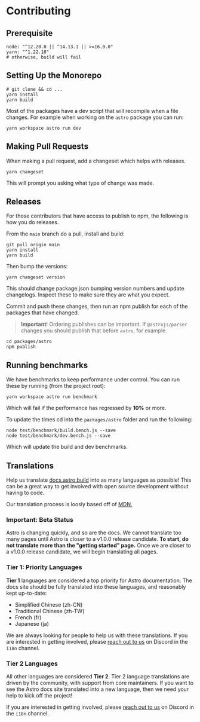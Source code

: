 # Contributing

## Prerequisite

```shell
node: "^12.20.0 || ^14.13.1 || >=16.0.0"
yarn: "^1.22.10"
# otherwise, build will fail
```

## Setting Up the Monorepo

```shell
# git clone && cd ...
yarn install
yarn build
```

Most of the packages have a dev script that will recompile when a file changes. For example when working on the `astro` package you can run:

```shell
yarn workspace astro run dev
```

## Making Pull Requests

When making a pull request, add a changeset which helps with releases.

```shell
yarn changeset
```

This will prompt you asking what type of change was made.

## Releases

For those contributors that have access to publish to npm, the following is how you do releases.

From the `main` branch do a pull, install and build:

```shell
git pull origin main
yarn install
yarn build
```

Then bump the versions:

```shell
yarn changeset version
```

This should change package.json bumping version numbers and update changelogs. Inspect these to make sure they are what you expect.

Commit and push these changes, then run an npm publish for each of the packages that have changed.

> **Important**! Ordering publishes can be important. If `@astrojs/parser` changes you should publish that before `astro`, for example.

```shell
cd packages/astro
npm publish
```

## Running benchmarks

We have benchmarks to keep performance under control. You can run these by running (from the project root):

```shell
yarn workspace astro run benchmark
```

Which will fail if the performance has regressed by **10%** or more.

To update the times cd into the `packages/astro` folder and run the following:

```shell
node test/benchmark/build.bench.js --save
node test/benchmark/dev.bench.js --save
```

Which will update the build and dev benchmarks.

## Translations

Help us translate [docs.astro.build](https://docs.astro.build/) into as many languages as possible! This can be a great way to get involved with open source development without having to code.

Our translation process is loosly based off of [MDN.](https://hacks.mozilla.org/2020/12/an-update-on-mdn-web-docs-localization-strategy/)

### Important: Beta Status

Astro is changing quickly, and so are the docs. We cannot translate too many pages until Astro is closer to a v1.0.0 release candidate. **To start, do not translate more than the "getting started" page.** Once we are closer to a v1.0.0 release candidate, we will begin translating all pages.

### Tier 1: Priority Languages

**Tier 1** languages are considered a top priority for Astro documentation. The docs site should be fully translated into these languages, and reasonably kept up-to-date:

- Simplified Chinese (zh-CN)
- Traditional Chinese (zh-TW)
- French (fr)
- Japanese (ja)

We are always looking for people to help us with these translations. If you are interested in getting involved, please [reach out to us](https://astro.build/chat) on Discord in the `i18n` channel.

### Tier 2 Languages

All other languages are considered **Tier 2**. Tier 2 language translations are driven by the community, with support from core maintainers. If you want to see the Astro docs site translated into a new language, then we need your help to kick off the project!

If you are interested in getting involved, please [reach out to us](https://astro.build/chat) on Discord in the `i18n` channel.
